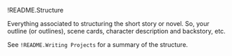 !README.Structure

Everything associated to structuring the short story or novel. So, your outline (or outlines), scene cards, character description and backstory, etc.

See `!README.Writing Projects` for a summary of the structure.